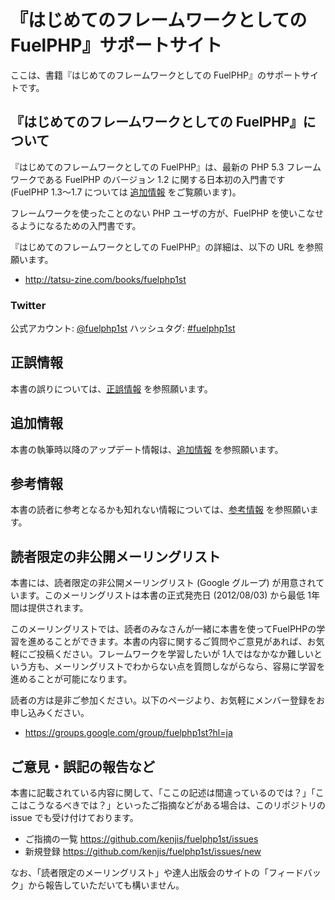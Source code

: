 # 『はじめてのフレームワークとしての FuelPHP』サポートサイト

ここは、書籍『はじめてのフレームワークとしての FuelPHP』のサポートサイトです。

## 『はじめてのフレームワークとしての FuelPHP』について

『はじめてのフレームワークとしての FuelPHP』は、最新の PHP 5.3 フレームワークである FuelPHP のバージョン 1.2 に関する日本初の入門書です (FuelPHP 1.3～1.7 については [追加情報](https://github.com/kenjis/fuelphp1st/blob/master/UPDATE.md) をご覧願います)。

フレームワークを使ったことのない PHP ユーザの方が、FuelPHP を使いこなせるようになるための入門書です。

『はじめてのフレームワークとしての FuelPHP』の詳細は、以下の URL を参照願います。

* http://tatsu-zine.com/books/fuelphp1st

### Twitter

公式アカウント: [@fuelphp1st](https://twitter.com/fuelphp1st)
ハッシュタグ: [#fuelphp1st](http://twitter.com/search?q=%23fuelphp1st)

## 正誤情報

本書の誤りについては、[正誤情報](https://github.com/kenjis/fuelphp1st/blob/master/ERRATA.md) を参照願います。

## 追加情報

本書の執筆時以降のアップデート情報は、[追加情報](https://github.com/kenjis/fuelphp1st/blob/master/UPDATE.md) を参照願います。

## 参考情報

本書の読者に参考となるかも知れない情報については、[参考情報](https://github.com/kenjis/fuelphp1st/blob/master/FYI.md) を参照願います。

## 読者限定の非公開メーリングリスト

本書には、読者限定の非公開メーリングリスト (Google グループ) が用意されています。このメーリングリストは本書の正式発売日 (2012/08/03) から最低 1年間は提供されます。

このメーリングリストでは、読者のみなさんが一緒に本書を使ってFuelPHPの学習を進めることができます。本書の内容に関するご質問やご意見があれば、お気軽にご投稿ください。フレームワークを学習したいが 1人ではなかなか難しいという方も、メーリングリストでわからない点を質問しながらなら、容易に学習を進めることが可能になります。

読者の方は是非ご参加ください。以下のページより、お気軽にメンバー登録をお申し込みください。

 * https://groups.google.com/group/fuelphp1st?hl=ja

## ご意見・誤記の報告など

本書に記載されている内容に関して、「ここの記述は間違っているのでは？」「ここはこうなるべきでは？」といったご指摘などがある場合は、このリポジトリの issue でも受け付けております。

 * ご指摘の一覧 https://github.com/kenjis/fuelphp1st/issues
 * 新規登録 https://github.com/kenjis/fuelphp1st/issues/new

なお、「読者限定のメーリングリスト」や達人出版会のサイトの「フィードバック」から報告していただいても構いません。

